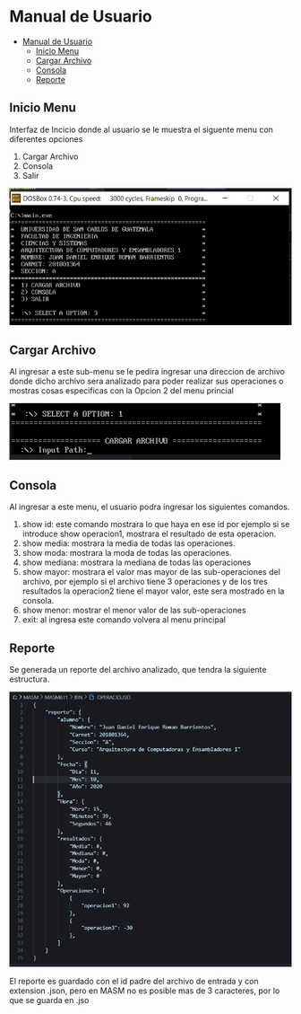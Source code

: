 # Manual de Usuario

- [Manual de Usuario](#manual-de-usuario)
  - [Inicio Menu](#inicio-menu)
  - [Cargar Archivo](#cargar-archivo)
  - [Consola](#consola)
  - [Reporte](#reporte)

## Inicio Menu
Interfaz de Incicio donde al usuario se le muestra el siguente menu con diferentes opciones

1. Cargar Archivo
2. Consola
3. Salir

![Image Info](./Images/1.PNG)

## Cargar Archivo
Al ingresar a este sub-menu se le pedira ingresar una direccion de archivo donde dicho archivo sera analizado para poder realizar sus operaciones o mostras cosas especificas con la Opcion 2 del menu princial 

![Image Info](./Images/2.PNG)

## Consola
Al ingresar a este menu, el usuario podra ingresar los siguientes comandos.

1. show id: este comando mostrara lo que haya en ese id por ejemplo si se introduce show operacion1, mostrara el resultado de esta operacion.
2. show media: mostrara la media de todas las operaciones.
3. show moda: mostrara la moda de todas las operaciones.
4. show mediana: mostrara la mediana de todas las operaciones
5. show mayor:  mostrara el valor mas mayor de las sub-operaciones del archivo, por ejemplo si el archivo tiene 3 operaciones y de los tres resultados la operacion2 tiene el mayor valor, este sera mostrado en la consola.
6. show menor: mostrar el menor valor de  las sub-operaciones
7. exit: al ingresa este comando volvera al menu principal

## Reporte
Se generada un reporte del archivo analizado, que tendra la siguiente estructura.

![Image Info](./Images/3.PNG)

El reporte es guardado con el id padre del archivo de entrada y con extension .json, pero en MASM no es posible mas de 3 caracteres, por lo que se guarda en .jso